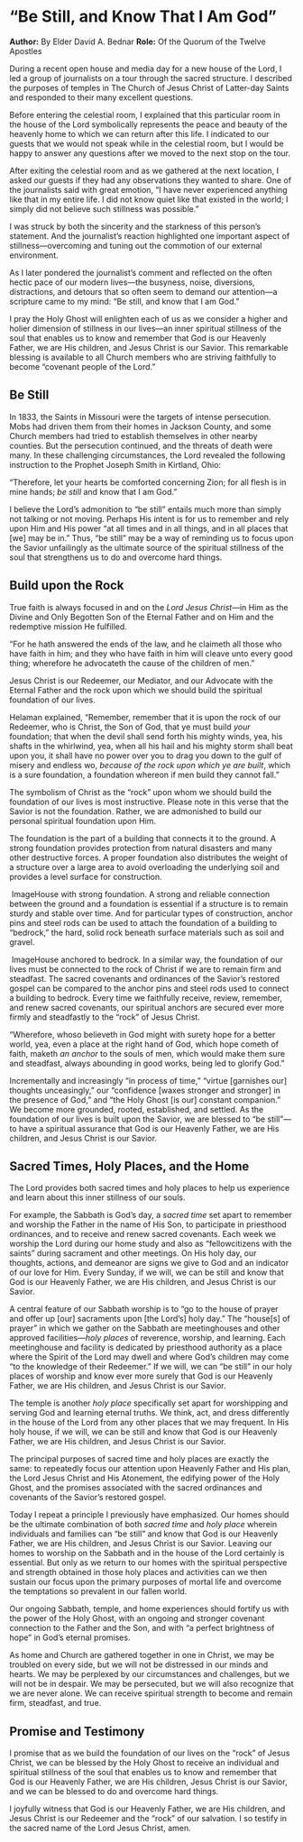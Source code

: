 # “Be Still, and Know That I Am God”

**Author:** By Elder David A. Bednar
**Role:** Of the Quorum of the Twelve Apostles

<a name="p1"></a>During a recent open house and media day for a new house of the Lord, I led a group of journalists on a tour through the sacred structure. I described the purposes of temples in The Church of Jesus Christ of Latter-day Saints and responded to their many excellent questions.

<a name="p2"></a>Before entering the celestial room, I explained that this particular room in the house of the Lord symbolically represents the peace and beauty of the heavenly home to which we can return after this life. I indicated to our guests that we would not speak while in the celestial room, but I would be happy to answer any questions after we moved to the next stop on the tour.

<a name="p3"></a>After exiting the celestial room and as we gathered at the next location, I asked our guests if they had any observations they wanted to share. One of the journalists said with great emotion, “I have never experienced anything like that in my entire life. I did not know quiet like that existed in the world; I simply did not believe such stillness was possible.”

<a name="p4"></a>I was struck by both the sincerity and the starkness of this person’s statement. And the journalist’s reaction highlighted one important aspect of stillness—overcoming and tuning out the commotion of our external environment.

<a name="p5"></a>As I later pondered the journalist’s comment and reflected on the often hectic pace of our modern lives—the busyness, noise, diversions, distractions, and detours that so often seem to demand our attention—a scripture came to my mind: “Be still, and know that I am God.”

<a name="p6"></a>I pray the Holy Ghost will enlighten each of us as we consider a higher and holier dimension of stillness in our lives—an inner spiritual stillness of the soul that enables us to know and remember that God is our Heavenly Father, we are His children, and Jesus Christ is our Savior. This remarkable blessing is available to all Church members who are striving faithfully to become “covenant people of the Lord.”

## Be Still

<a name="p7"></a>In 1833, the Saints in Missouri were the targets of intense persecution. Mobs had driven them from their homes in Jackson County, and some Church members had tried to establish themselves in other nearby counties. But the persecution continued, and the threats of death were many. In these challenging circumstances, the Lord revealed the following instruction to the Prophet Joseph Smith in Kirtland, Ohio:

<a name="p8"></a>“Therefore, let your hearts be comforted concerning Zion; for all flesh is in mine hands; *be still* and know that I am God.”

<a name="p9"></a>I believe the Lord’s admonition to “be still” entails much more than simply not talking or not moving. Perhaps His intent is for us to remember and rely upon Him and His power “at all times and in all things, and in all places that [we] may be in.” Thus, “be still” may be a way of reminding us to focus upon the Savior unfailingly as the ultimate source of the spiritual stillness of the soul that strengthens us to do and overcome hard things.

## Build upon the Rock

<a name="p10"></a>True faith is always focused in and on the *Lord Jesus Christ*—in Him as the Divine and Only Begotten Son of the Eternal Father and on Him and the redemptive mission He fulfilled.

<a name="p11"></a>“For he hath answered the ends of the law, and he claimeth all those who have faith in him; and they who have faith in him will cleave unto every good thing; wherefore he advocateth the cause of the children of men.”

<a name="p12"></a>Jesus Christ is our Redeemer, our Mediator, and our Advocate with the Eternal Father and the rock upon which we should build the spiritual foundation of our lives.

<a name="p13"></a>Helaman explained, “Remember, remember that it is upon the rock of our Redeemer, who is Christ, the Son of God, that ye must build *your* foundation; that when the devil shall send forth his mighty winds, yea, his shafts in the whirlwind, yea, when all his hail and his mighty storm shall beat upon you, it shall have no power over you to drag you down to the gulf of misery and endless wo, *because of the rock upon which ye are built*, which is a sure foundation, a foundation whereon if men build they cannot fall.”

<a name="p14"></a>The symbolism of Christ as the “rock” upon whom we should build the foundation of our lives is most instructive. Please note in this verse that the Savior is not the foundation. Rather, we are admonished to build our personal spiritual foundation upon Him.

<a name="p15"></a>The foundation is the part of a building that connects it to the ground. A strong foundation provides protection from natural disasters and many other destructive forces. A proper foundation also distributes the weight of a structure over a large area to avoid overloading the underlying soil and provides a level surface for construction.

![]()  ImageHouse with strong foundation.
<a name="p16"></a>A strong and reliable connection between the ground and a foundation is essential if a structure is to remain sturdy and stable over time. And for particular types of construction, anchor pins and steel rods can be used to attach the foundation of a building to “bedrock,” the hard, solid rock beneath surface materials such as soil and gravel.

![]()  ImageHouse anchored to bedrock.
<a name="p17"></a>In a similar way, the foundation of our lives must be connected to the rock of Christ if we are to remain firm and steadfast. The sacred covenants and ordinances of the Savior’s restored gospel can be compared to the anchor pins and steel rods used to connect a building to bedrock. Every time we faithfully receive, review, remember, and renew sacred covenants, our spiritual anchors are secured ever more firmly and steadfastly to the “rock” of Jesus Christ.

<a name="p18"></a>“Wherefore, whoso believeth in God might with surety hope for a better world, yea, even a place at the right hand of God, which hope cometh of faith, maketh *an anchor* to the souls of men, which would make them sure and steadfast, always abounding in good works, being led to glorify God.”

<a name="p19"></a>Incrementally and increasingly “in process of time,” “virtue [garnishes our] thoughts unceasingly,” our “confidence [waxes stronger and stronger] in the presence of God,” and “the Holy Ghost [is our] constant companion.” We become more grounded, rooted, established, and settled. As the foundation of our lives is built upon the Savior, we are blessed to “be still”—to have a spiritual assurance that God is our Heavenly Father, we are His children, and Jesus Christ is our Savior.

## Sacred Times, Holy Places, and the Home

<a name="p20"></a>The Lord provides both sacred times and holy places to help us experience and learn about this inner stillness of our souls.

<a name="p21"></a>For example, the Sabbath is God’s day, a *sacred time* set apart to remember and worship the Father in the name of His Son, to participate in priesthood ordinances, and to receive and renew sacred covenants. Each week we worship the Lord during our home study and also as “fellowcitizens with the saints” during sacrament and other meetings. On His holy day, our thoughts, actions, and demeanor are signs we give to God and an indicator of our love for Him. Every Sunday, if we will, we can be still and know that God is our Heavenly Father, we are His children, and Jesus Christ is our Savior.

<a name="p22"></a>A central feature of our Sabbath worship is to “go to the house of prayer and offer up [our] sacraments upon [the Lord’s] holy day.” The “house[s] of prayer” in which we gather on the Sabbath are meetinghouses and other approved facilities—*holy places* of reverence, worship, and learning. Each meetinghouse and facility is dedicated by priesthood authority as a place where the Spirit of the Lord may dwell and where God’s children may come “to the knowledge of their Redeemer.” If we will, we can “be still” in our holy places of worship and know ever more surely that God is our Heavenly Father, we are His children, and Jesus Christ is our Savior.

<a name="p23"></a>The temple is another *holy place* specifically set apart for worshipping and serving God and learning eternal truths. We think, act, and dress differently in the house of the Lord from any other places that we may frequent. In His holy house, if we will, we can be still and know that God is our Heavenly Father, we are His children, and Jesus Christ is our Savior.

<a name="p24"></a>The principal purposes of sacred time and holy places are exactly the same: to repeatedly focus our attention upon Heavenly Father and His plan, the Lord Jesus Christ and His Atonement, the edifying power of the Holy Ghost, and the promises associated with the sacred ordinances and covenants of the Savior’s restored gospel.

<a name="p25"></a>Today I repeat a principle I previously have emphasized. Our homes should be the ultimate combination of both *sacred time* and *holy place* wherein individuals and families can “be still” and know that God is our Heavenly Father, we are His children, and Jesus Christ is our Savior. Leaving our homes to worship on the Sabbath and in the house of the Lord certainly is essential. But only as we return to our homes with the spiritual perspective and strength obtained in those holy places and activities can we then sustain our focus upon the primary purposes of mortal life and overcome the temptations so prevalent in our fallen world.

<a name="p26"></a>Our ongoing Sabbath, temple, and home experiences should fortify us with the power of the Holy Ghost, with an ongoing and stronger covenant connection to the Father and the Son, and with “a perfect brightness of hope” in God’s eternal promises.

<a name="p27"></a>As home and Church are gathered together in one in Christ, we may be troubled on every side, but we will not be distressed in our minds and hearts. We may be perplexed by our circumstances and challenges, but we will not be in despair. We may be persecuted, but we will also recognize that we are never alone. We can receive spiritual strength to become and remain firm, steadfast, and true.

## Promise and Testimony

<a name="p28"></a>I promise that as we build the foundation of our lives on the “rock” of Jesus Christ, we can be blessed by the Holy Ghost to receive an individual and spiritual stillness of the soul that enables us to know and remember that God is our Heavenly Father, we are His children, Jesus Christ is our Savior, and we can be blessed to do and overcome hard things.

<a name="p29"></a>I joyfully witness that God is our Heavenly Father, we are His children, and Jesus Christ is our Redeemer and the “rock” of our salvation. I so testify in the sacred name of the Lord Jesus Christ, amen.
